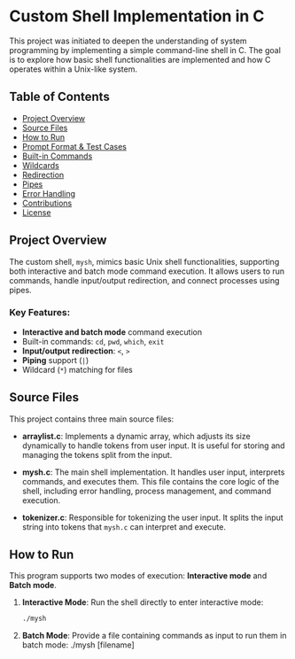 # Custom Shell Implementation in C

This project was initiated to deepen the understanding of system programming by implementing a simple command-line shell in C. The goal is to explore how basic shell functionalities are implemented and how C operates within a Unix-like system.

## Table of Contents
- [Project Overview](#project-overview)
- [Source Files](#source-files)
- [How to Run](#how-to-run)
- [Prompt Format & Test Cases](#prompt-format--test-cases)
- [Built-in Commands](#built-in-commands)
- [Wildcards](#wildcards)
- [Redirection](#redirection)
- [Pipes](#pipes)
- [Error Handling](#error-handling)
- [Contributions](#contributions)
- [License](#license)

## Project Overview

The custom shell, `mysh`, mimics basic Unix shell functionalities, supporting both interactive and batch mode command execution. It allows users to run commands, handle input/output redirection, and connect processes using pipes.

### Key Features:
- **Interactive and batch mode** command execution
- Built-in commands: `cd`, `pwd`, `which`, `exit`
- **Input/output redirection**: `<`, `>`
- **Piping** support (`|`)
- Wildcard (`*`) matching for files

## Source Files

This project contains three main source files:

- **arraylist.c**: 
  Implements a dynamic array, which adjusts its size dynamically to handle tokens from user input. It is useful for storing and managing the tokens split from the input.
  
- **mysh.c**: 
  The main shell implementation. It handles user input, interprets commands, and executes them. This file contains the core logic of the shell, including error handling, process management, and command execution.
  
- **tokenizer.c**: 
  Responsible for tokenizing the user input. It splits the input string into tokens that `mysh.c` can interpret and execute.

## How to Run

This program supports two modes of execution: **Interactive mode** and **Batch mode**.

1. **Interactive Mode**:
   Run the shell directly to enter interactive mode:
   ```bash
   ./mysh

2. **Batch Mode**:
   Provide a file containing commands as input to run them in batch mode:
   ./mysh [filename]








